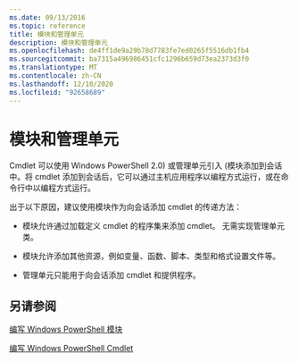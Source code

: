 ```yaml
---
ms.date: 09/13/2016
ms.topic: reference
title: 模块和管理单元
description: 模块和管理单元
ms.openlocfilehash: de4ff1de9a29b78d7783fe7ed0265f5516db1fb4
ms.sourcegitcommit: ba7315a496986451cfc1296b659d73ea2373d3f0
ms.translationtype: MT
ms.contentlocale: zh-CN
ms.lasthandoff: 12/10/2020
ms.locfileid: "92658689"
---
```

# <a name="modules-and-snap-ins"></a>模块和管理单元

Cmdlet 可以使用 Windows PowerShell 2.0) 或管理单元引入 (模块添加到会话中。将 cmdlet 添加到会话后，它可以通过主机应用程序以编程方式运行，或在命令行中以编程方式运行。

出于以下原因，建议使用模块作为向会话添加 cmdlet 的传递方法：

- 模块允许通过加载定义 cmdlet 的程序集来添加 cmdlet。 无需实现管理单元类。

- 模块允许添加其他资源，例如变量、函数、脚本、类型和格式设置文件等。

- 管理单元只能用于向会话添加 cmdlet 和提供程序。

## <a name="see-also"></a>另请参阅

[编写 Windows PowerShell 模块](writing-a-windows-powershell-module.md)

[编写 Windows PowerShell Cmdlet](../cmdlet/cmdlet-overview.md)
